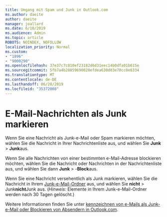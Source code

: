 ```yaml
---
title: Umgang mit Spam und Junk in Outlook.com
ms.author: daeite
author: daeite
manager: joallard
ms.date: 6/10/2019
ms.audience: Admin
ms.topic: article
ROBOTS: NOINDEX, NOFOLLOW
localization_priority: Normal
ms.custom:
- "1896"
- "9000290"
ms.openlocfilehash: 37e37c7c810ef23182d6d31eec14b0dfa01b615e
ms.sourcegitcommit: 5fb7a4b28859690020efdea630d03e70cc0e6334
ms.translationtype: MT
ms.contentlocale: de-DE
ms.lasthandoff: 06/28/2019
ms.locfileid: "35372008"
---
```

# <a name="mark-email-messages-as-junk"></a>E-Mail-Nachrichten als Junk markieren

Wenn Sie eine Nachricht als Junk-e-Mail oder Spam markieren möchten, wählen Sie die Nachricht in Ihrer Nachrichtenliste aus, und wählen Sie **Junk** > **Junk**aus.

Wenn Sie alle Nachrichten von einer bestimmten e-Mail-Adresse blockieren möchten, wählen Sie die Nachricht oder Nachrichten in der Nachrichtenliste aus, und wählen Sie dann **Junk** > -**Block**aus.

Wenn Sie eine Nachricht versehentlich als Junk markieren, wählen Sie die Nachricht in Ihrem [Junk-e-Mail-Ordner](https://outlook.live.com/mail/junkemail) aus, und wählen Sie **nicht** > Junk**nicht**Junk aus. (*Hinweis:* Elemente in Ihrem Junk-e-Mail-Ordner werden nach 30 Tagen gelöscht.)

Weitere Informationen finden Sie unter [kennzeichnen von e-Mails als Junk-e-Mail oder Blockieren von Absendern in Outlook.com](https://support.office.com/article/a3ece97b-82f8-4a5e-9ac3-e92fa6427ae4).